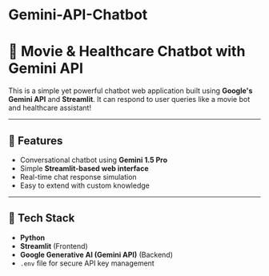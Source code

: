 # Gemini-API-Chatbot
# 💬 Movie & Healthcare Chatbot with Gemini API

This is a simple yet powerful chatbot web application built using **Google's Gemini API** and **Streamlit**. It can respond to user queries like a movie bot and healthcare assistant!

---

## 🚀 Features

- Conversational chatbot using **Gemini 1.5 Pro**
- Simple **Streamlit-based web interface**
- Real-time chat response simulation
- Easy to extend with custom knowledge

---

## 🧠 Tech Stack

- **Python**
- **Streamlit** (Frontend)
- **Google Generative AI (Gemini API)** (Backend)
- `.env` file for secure API key management



